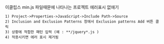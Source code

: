 이클립스 min.js 파일때문에 나타나는 프로젝트 에러표시 없애기

```
1) Project->Properties->JavaScript->Include Path->Source
2) Inclusion and Exclusion Patterns 창에서 Exclusion patterns Add 버튼 클릭
3) 상황에 적합한 패턴 입력 (예 : **/jquery*.js ) 
4) 적용시키면 에러 표시 제거됨
```